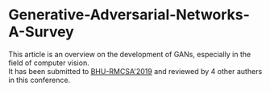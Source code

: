 # Generative-Adversarial-Networks-A-Survey  
This article is an overview on the development of GANs, especially in the field of computer vision.   
It has been submitted to [BHU-RMCSA'2019](https://easychair.org/conferences/conference_info.cgi?a=18753330;track=212129 "BHU-RMCSA'2019")
and reviewed by 4 other authers in this conference.
